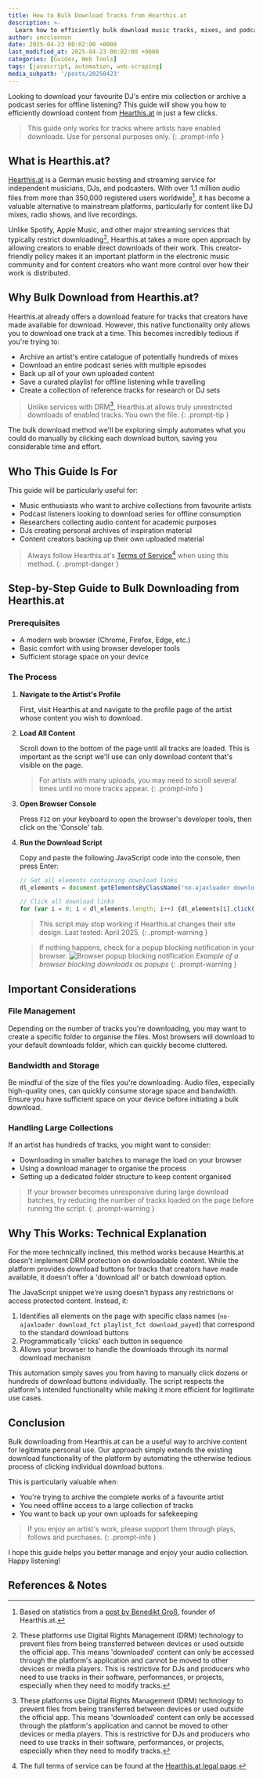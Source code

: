 ```yaml
---
title: How to Bulk Download Tracks from Hearthis.at
description: >-
  Learn how to efficiently bulk download music tracks, mixes, and podcasts from Hearthis.at using a simple browser script.
author: smcclennon
date: 2025-04-23 00:02:00 +0000
last_modified_at: 2025-04-23 00:02:00 +0000
categories: [Guides, Web Tools]
tags: [javascript, automation, web-scraping]
media_subpath: '/posts/20250423'
---
```


Looking to download your favourite DJ's entire mix collection or archive a podcast series for offline listening? This guide will show you how to efficiently download content from [Hearthis.at][hearthis] in just a few clicks.

> This guide only works for tracks where artists have enabled downloads. Use for personal purposes only.
{: .prompt-info }

## What is Hearthis.at?

[Hearthis.at][hearthis] is a German music hosting and streaming service for independent musicians, DJs, and podcasters. With over 1.1 million audio files from more than 350,000 registered users worldwide[^acrcloud_blog_hearthis], it has become a valuable alternative to mainstream platforms, particularly for content like DJ mixes, radio shows, and live recordings.

Unlike Spotify, Apple Music, and other major streaming services that typically restrict downloading[^drm_restriction], Hearthis.at takes a more open approach by allowing creators to enable direct downloads of their work. This creator-friendly policy makes it an important platform in the electronic music community and for content creators who want more control over how their work is distributed.

## Why Bulk Download from Hearthis.at?

Hearthis.at already offers a download feature for tracks that creators have made available for download. However, this native functionality only allows you to download one track at a time. This becomes incredibly tedious if you're trying to:

- Archive an artist's entire catalogue of potentially hundreds of mixes
- Download an entire podcast series with multiple episodes
- Back up all of your own uploaded content
- Save a curated playlist for offline listening while travelling
- Create a collection of reference tracks for research or DJ sets

> Unlike services with DRM[^drm_restriction], Hearthis.at allows truly unrestricted downloads of enabled tracks. You own the file.
{: .prompt-tip }

The bulk download method we'll be exploring simply automates what you could do manually by clicking each download button, saving you considerable time and effort.

## Who This Guide Is For

This guide will be particularly useful for:

- Music enthusiasts who want to archive collections from favourite artists
- Podcast listeners looking to download series for offline consumption
- Researchers collecting audio content for academic purposes
- DJs creating personal archives of inspiration material
- Content creators backing up their own uploaded material

> Always follow Hearthis.at's [Terms of Service][hearthis_tos][^hearthis_tos] when using this method.
{: .prompt-danger }

## Step-by-Step Guide to Bulk Downloading from Hearthis.at

### Prerequisites

- A modern web browser (Chrome, Firefox, Edge, etc.)
- Basic comfort with using browser developer tools
- Sufficient storage space on your device

### The Process

1. **Navigate to the Artist's Profile**
   
   First, visit Hearthis.at and navigate to the profile page of the artist whose content you wish to download.

2. **Load All Content**
   
   Scroll down to the bottom of the page until all tracks are loaded. This is important as the script we'll use can only download content that's visible on the page.

   > For artists with many uploads, you may need to scroll several times until no more tracks appear.
   {: .prompt-info }

3. **Open Browser Console**
   
   Press `F12` on your keyboard to open the browser's developer tools, then click on the 'Console' tab.

4. **Run the Download Script**
   
   Copy and paste the following JavaScript code into the console, then press Enter:

   ```js
   // Get all elements containing download links
   dl_elements = document.getElementsByClassName('no-ajaxloader download_fct playlist_fct download_payed')

   // Click all download links
   for (var i = 0; i < dl_elements.length; i++) {dl_elements[i].click();}
   ```

   > This script may stop working if Hearthis.at changes their site design. Last tested: April 2025.
   {: .prompt-warning }


   
   > If nothing happens, check for a popup blocking notification in your browser.
   ![Browser popup blocking notification](prevented-pop-up.png)
   *Example of a browser blocking downloads as popups*
   {: .prompt-warning }

## Important Considerations

### File Management

Depending on the number of tracks you're downloading, you may want to create a specific folder to organise the files. Most browsers will download to your default downloads folder, which can quickly become cluttered.

### Bandwidth and Storage

Be mindful of the size of the files you're downloading. Audio files, especially high-quality ones, can quickly consume storage space and bandwidth. Ensure you have sufficient space on your device before initiating a bulk download.

### Handling Large Collections

If an artist has hundreds of tracks, you might want to consider:
- Downloading in smaller batches to manage the load on your browser
- Using a download manager to organise the process
- Setting up a dedicated folder structure to keep content organised

> If your browser becomes unresponsive during large download batches, try reducing the number of tracks loaded on the page before running the script.
{: .prompt-warning }

## Why This Works: Technical Explanation

For the more technically inclined, this method works because Hearthis.at doesn't implement DRM protection on downloadable content. While the platform provides download buttons for tracks that creators have made available, it doesn't offer a 'download all' or batch download option.

The JavaScript snippet we're using doesn't bypass any restrictions or access protected content. Instead, it:

1. Identifies all elements on the page with specific class names (`no-ajaxloader download_fct playlist_fct download_payed`) that correspond to the standard download buttons
2. Programmatically 'clicks' each button in sequence
3. Allows your browser to handle the downloads through its normal download mechanism

This automation simply saves you from having to manually click dozens or hundreds of download buttons individually. The script respects the platform's intended functionality while making it more efficient for legitimate use cases.

## Conclusion

Bulk downloading from Hearthis.at can be a useful way to archive content for legitimate personal use. Our approach simply extends the existing download functionality of the platform by automating the otherwise tedious process of clicking individual download buttons.

This is particularly valuable when:
- You're trying to archive the complete works of a favourite artist
- You need offline access to a large collection of tracks
- You want to back up your own uploads for safekeeping

> If you enjoy an artist's work, please support them through plays, follows and purchases.
{: .prompt-info }

I hope this guide helps you better manage and enjoy your audio collection. Happy listening!

## References & Notes
[^acrcloud_blog_hearthis]: Based on statistics from a [post by Benedikt Groß][acrcloud_blog_hearthis], founder of Hearthis.at.
[^drm_restriction]: These platforms use Digital Rights Management (DRM) technology to prevent files from being transferred between devices or used outside the official app. This means 'downloaded' content can only be accessed through the platform's application and cannot be moved to other devices or media players. This is restrictive for DJs and producers who need to use tracks in their software, performances, or projects, especially when they need to modify tracks.
[^hearthis_tos]: The full terms of service can be found at the [Hearthis.at legal page][hearthis_tos].

[acrcloud_blog_hearthis]: https://blog.acrcloud.com/avoid-copyright-infringement-generate-tracklist-mixes-mashups-music-streaming-services
[hearthis]: https://hearthis.at
[hearthis_tos]: https://hearthis.at/impressum
